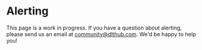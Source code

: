 # Alerting

This page is a work in progress. If you have a question about alerting,
please send us an email at community@dlthub.com. We'd be happy to help you!